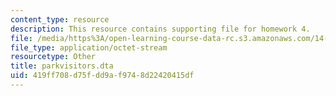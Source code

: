 ```yaml
---
content_type: resource
description: This resource contains supporting file for homework 4.
file: /media/https%3A/open-learning-course-data-rc.s3.amazonaws.com/14-42-environmental-policy-and-economics-spring-2011/419ff708d75fdd9af9748d22420415df_parkvisitors.dta
file_type: application/octet-stream
resourcetype: Other
title: parkvisitors.dta
uid: 419ff708-d75f-dd9a-f974-8d22420415df
---
```

